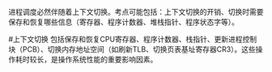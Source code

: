 进程调度必然伴随着上下文切换。考点可能包括：上下文切换的开销、切换时需要保存和恢复哪些信息（寄存器、程序计数器、堆栈指针、程序状态字等）。

#上下文切换  包括保存和恢复CPU寄存器、程序计数器、栈指针、更新进程控制块（PCB）、切换内存地址空间（如刷新TLB、切换页表基址寄存器CR3）。这些操作耗时较长，是操作系统性能的重要影响因素。